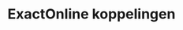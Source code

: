 ---
title: ExactOnline koppelingen
key: exactonline
image: /images/@stock/Logos/exactonline-koppelingen.png
link_to: /koppelingen/exactonline
klass: boekhoud 
layout: koppelingen
referral-url: https://www.exact.com/nl/over-ons/aanbevelen/welkom?c=Szg5clhXZUtsZnlITHB5eHl6bzVCN2xNODJYS3RJcVY3Vjk1RWpUVGE0ZXV2RUVndk9DcUlvMmhyLzZRYTNWRw==

excerpt: Met onze ExactOnline boekhoudkoppelingen is je administratie altijd op orde. Probeer nu! Bespaar veel tijd met een Exact Online koppeling of API koppelingen.
---